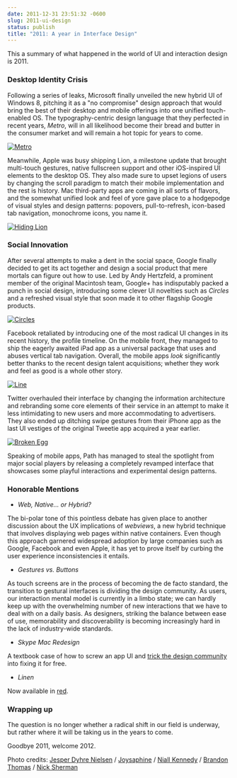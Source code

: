 ```yaml
---
date: 2011-12-31 23:51:32 -0600
slug: 2011-ui-design
status: publish
title: "2011: A year in Interface Design"
---
```


This a summary of what happened in the world of UI and interaction design is 2011.

### Desktop Identity Crisis

Following a series of leaks, Microsoft finally unveiled the new hybrid UI of Windows 8, pitching it as a "no compromise" design approach that would bring the best of their desktop and mobile offerings into one unified touch-enabled OS. The typography-centric design language that they perfected in recent years, _Metro_, will in all likelihood become their bread and butter in the consumer market and will remain a hot topic for years to come.



[![Metro](http://kaishinlab.com/wp-content/uploads/images/metro-dc.jpg)](http://kaishinlab.com/wp-content/uploads/images/metro-dc.jpg)



Meanwhile, Apple was busy shipping Lion, a milestone update that brought multi-touch gestures, native fullscreen support and other iOS-inspired UI elements to the desktop OS. They also made sure to upset legions of users by changing the scroll paradigm to match their mobile implementation and the rest is history. Mac third-party apps are coming in all sorts of flavors, and the somewhat unified look and feel of yore gave place to a hodgepodge of visual styles and design patterns: popovers, pull-to-refresh, icon-based tab navigation, monochrome icons, you name it.



[![Hiding Lion](http://kaishinlab.com/wp-content/uploads/images/hiding-lion.jpg)](http://kaishinlab.com/wp-content/uploads/images/hiding-lion.jpg)



### Social Innovation





After several attempts to make a dent in the social space, Google finally decided to get its act together and design a social product that mere mortals can figure out how to use. Led by Andy Hertzfeld, a prominent member of the original Macintosh team, Google+ has indisputably packed a punch in social design, introducing some clever UI novelties such as _Circles_ and a refreshed visual style that soon made it to other flagship Google products.



[![Circles](http://kaishinlab.com/wp-content/uploads/images/circles.png)](http://kaishinlab.com/wp-content/uploads/images/circles.png)



Facebook retaliated by introducing one of the most radical UI changes in its recent history, the profile timeline. On the mobile front, they managed to ship the eagerly awaited iPad app as a universal package that uses and abuses vertical tab navigation. Overall, the mobile apps _look_ significantly better thanks to the recent design talent acquisitions; whether they work and feel as good is a whole other story.



[![Line](http://kaishinlab.com/wp-content/uploads/images/line-road.png)](http://kaishinlab.com/wp-content/uploads/images/line-road.png)



Twitter overhauled their interface by changing the information architecture and rebranding some core elements of their service in an attempt to make it less intimidating to new users and more accommodating to advertisers. They also ended up ditching swipe gestures from their iPhone app as the last UI vestiges of the original Tweetie app acquired a year earlier.



[![Broken Egg](http://kaishinlab.com/wp-content/uploads/images/broken-egg.jpg)](http://kaishinlab.com/wp-content/uploads/images/broken-egg.jpg)



Speaking of mobile apps, Path has managed to steal the spotlight from major social players by releasing a completely revamped interface that showcases some playful interactions and experimental design patterns.





### Honorable Mentions







  * _Web, Native… or Hybrid?_



The bi-polar tone of this pointless debate has given place to another discussion about the UX implications of _webviews_, a new hybrid technique that involves displaying web pages within native containers. Even though this approach garnered widespread adoption by large companies such as Google, Facebook and even Apple, it has yet to prove itself by curbing the user experience inconsistencies it entails.




  * _Gestures vs. Buttons_



As touch screens are in the process of becoming the de facto standard, the transition to gestural interfaces is dividing the design community. As users, our interaction mental model is currently in a limbo state; we can hardly keep up with the overwhelming number of new interactions that we have to deal with on a daily basis. As designers, striking the balance between ease of use, memorability and discoverability is becoming increasingly hard in the lack of industry-wide standards.




  * _Skype Mac Redesign_



A textbook case of how to screw an app UI and [trick the design community](http://kaishinlab.com/2011/04/skype-5-for-mac-followup/) into fixing it for free.




  * _Linen_



Now available in [red](https://path.com/).






### Wrapping up





The question is no longer whether a radical shift in our field is underway, but rather where it will be taking us in the years to come.





Goodbye 2011, welcome 2012.



Photo credits: [Jesper Dyhre Nielsen](http://www.flickr.com/photos/jdyhre/4642720120/) / [Joysaphine](http://www.flickr.com/photos/joysaphine/2537513979/) / [Niall Kennedy](http://www.flickr.com/photos/niallkennedy/6177026210/) / [Brandon Thomas](http://www.flickr.com/photos/unionofone/3813548398/) / [Nick Sherman](http://www.flickr.com/photos/nicksherman/3220852955/in/photostream/)
